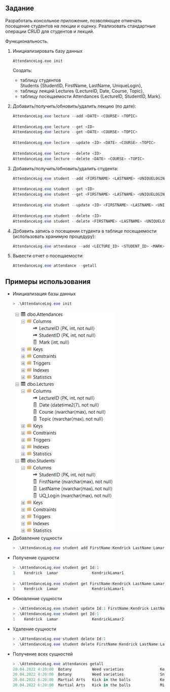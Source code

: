 ## Задание
Разработать консольное приложение, позволяющее отмечать посещение студентов на лекции и оценку.
Реализовать стандартные операции CRUD для студентов и лекций.

Функциональность.
1. Инициализировать базу данных
    ```
    AttendanceLog.exe init
    ```  
	Создать:  
    - таблицу студентов  
      Students {StudentID, FirstName, LastName, UniqueLogin},
    - таблицу лекций
      Lectures {LectureID, Date, Course, Topic},
    - таблицу посещаемости
      Attendances {LectureID, StudentID, Mark}.

2. Добавить/получить/обновить/удалить лекцию (по дате):
    ```powershell
    AttendanceLog.exe lecture --add <DATE> <COURSE> <TOPIC>

    AttendanceLog.exe lecture --get <ID>
    AttendanceLog.exe lecture --get <DATE> <COURSE> <TOPIC>

    AttendanceLog.exe lecture --update <ID> <DATE> <COURSE> <TOPIC>

    AttendanceLog.exe lecture --delete <ID>
    AttendanceLog.exe lecture --delete <DATE> <COURSE> <TOPIC>
    ```

3. Добавить/получить/обновить/удалить студента:
    ```powershell
    AttendanceLog.exe student --add <FIRSTNAME> <LASTNAME> <UNIQUELOGIN>

    AttendanceLog.exe student --get <ID>
    AttendanceLog.exe student --get <FIRSTNAME> <LASTNAME> <UNIQUELOGIN>

    AttendanceLog.exe student --update <ID> <FIRSTNAME> <LASTNAME> <UNIQUELOGIN>

    AttendanceLog.exe student --delete <ID>
    AttendanceLog.exe student --delete <FIRSTNAME> <LASTNAME> <UNIQUELOGIN>
    ```

4. Добавить запись о посещении студента в таблице посещаемости (использовать хранимую процедуру):
    ```powershell
    AttendanceLog.exe attendance --add <LECTURE_ID> <STUDENT_ID> <MARK>
    ```

5. Вывести отчет о посещаемости:
    ```powershell
    AttendanceLog.exe attendance --getall
    ```


## Примеры использования
- Инициализация базы данных
    ```powershell
    > .\AttendanceLog.exe init
    ```
    ![tables](https://github.com/Kanyenero/dotnet-courses-2022-1/blob/master/DotNet/01-data-access/practice-03/Resources/tables.png?raw=true)
- Добавление сущности
    ```powershell
    > .\AttendanceLog.exe student add FirstName:Kendrick LastName:Lamar UniqueLogin:KendrickLamar1
    ```
- Получение сущности
    ```powershell
    > .\AttendanceLog.exe student get Id:1
    1    Kendrick  Lamar               KendrickLamar1

    > .\AttendanceLog.exe student get FirstName:Kendrick LastName:Lamar UniqueLogin:KendrickLamar1
    1    Kendrick  Lamar               KendrickLamar1
    ```
- Обновление сущности
    ```powershell
    > .\AttendanceLog.exe student update Id:1 FirstName:Kendrick LastName:Lamar UniqueLogin:KendrickLamar2
    > .\AttendanceLog.exe student get Id:1
    1    Kendrick  Lamar               KendrickLamar2
    ```
- Удаление сущности
    ```powershell
    > .\AttendanceLog.exe student delete Id:1
    > .\AttendanceLog.exe student delete FirstName:Kendrick LastName:Lamar UniqueLogin:KendrickLamar2
    ```
- Получение всех сущностей
    ```powershell
    > .\AttendanceLog.exe attendances getall
    20.04.2022 4:20:00  Botany         Weed varieties                KendrickLamar1           Kendrick  Lamar               4
    20.04.2022 4:20:00  Botany         Weed varieties                SnoopDoggyDog1           Snoop     Dogg                5
    20.04.2022 6:20:00  Martial Arts   Kick in the balls             KendrickLamar1           Kendrick  Lamar               2
    20.04.2022 6:20:00  Martial Arts   Kick in the balls             MikkeyRourke1            Mikkey    Rourke              5
    ```
